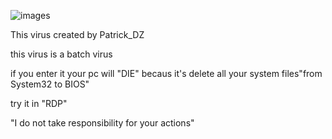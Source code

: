 ![images](https://github.com/Patrick-DZ/Batch-Virus/assets/155803865/db22112e-f0df-4181-ac24-16c6a92e2d50)



This virus created by Patrick_DZ

this virus is a batch virus

if you enter it your pc will "DIE" becaus it's delete all your system files"from System32 to BIOS"

try it in "RDP"


"I do not take responsibility for your actions"
